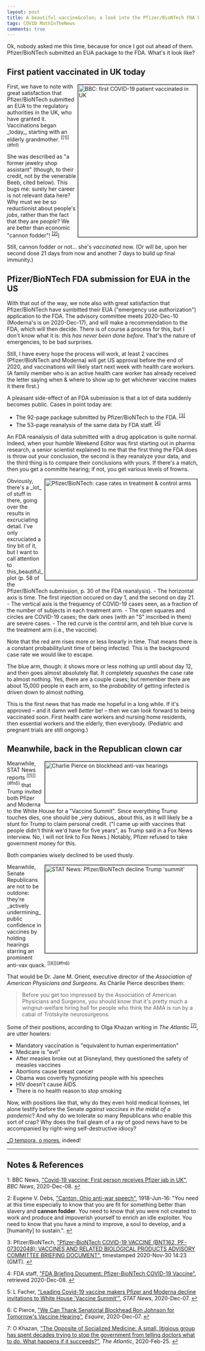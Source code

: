 ```yaml
---
layout: post
title: A beautiful vaccine&colon; a look into the Pfizer/BioNTech FDA EUA submission package
tags: COVID MathInTheNews
comments: true
---
```


Ok, nobody asked me this time, because for once I got out ahead of them.  Pfizer/BioNTech 
submitted an EUA package to the FDA.  What's it look like?  

## First patient vaccinated in UK today  

<img src="{{ site.baseurl }}/images/2020-12-08-beautiful-vaccines-uk-first-patient.jpg" width="313" height="400" alt="BBC: first COVID-19 patient vaccinated in UK" title="BBC: first COVID-19 patient vaccinated in UK" style="float: right; margin: 3px 3px 3px 3px; border: 1px solid #000000;"/>
First, we have to note with great satisfaction that Pfizer/BioNTech submitted an EUA to
the regulatory authorities in the UK, who have granted it.  Vaccinations began _today_,
starting with an elderly grandmother. <sup id="fn1a">[[1]](#fn1)</sup>  

She was described as "a former jewelry shop assistant" (though, to their credit, not by
the venerable Beeb, cited below).  This bugs me: surely her career is not relevant data
here?  Why must we be so reductionist about people's _jobs_, rather than the fact that
they are _people_?  We are better than economic "cannon fodder"! <sup id="fn2a">[[2]](#fn2)</sup>)  

Still, cannon fodder or not&hellip; she's _vaccinated_ now.  (Or will be, upon her second
dose 21 days from now and another 7 days to build up final immunity.)  

## Pfizer/BioNTech FDA submission for EUA in the US  

With that out of the way, we note also with great satisfaction that Pfizer/BioNTech have
sumbitted their EUA ("emergency use authorization") application to the FDA.  The advisory
committee meets 2020-Dec-10 (Moderna's is on 2020-Dec-17), and will make a recommendation
to the FDA, which will then decide.  There is of course a process for this, but I don't
know what it is: _this has never been done before._ That's the nature of emergencies, to
be bad surprises.  

Still, I have every hope the process will work, at least 2 vaccines (Pfizer/BioNTech and
Moderna) will get US approval before the end of 2020, and vaccinations will likely start
next week with health care workers.  (A family member who is an active health care worker
has already received the letter saying when &amp; where to show up to get whichever vaccine
makes it there first.)  

A pleasant side-effect of an FDA submission is that a lot of data suddenly becomes
public.  Cases in point today are:  
- The 92-page package submitted by Pfizer/BioNTech to the FDA. <sup id="fn3a">[[3]](#fn3)</sup>  
- The 53-page reanalysis of the same data by FDA staff. <sup id="fn4a">[[4]](#fn4)</sup>  

An FDA reanalysis of data submitted with a drug application is quite normal.  Indeed, when
your humble Weekend Editor was first starting out in pharma research, a senior scientist
explained to me that the first thing the FDA does is throw out your conclusion, the second
is they reanalyze your data, and the third thing is to compare their conclusions with
yours.  If there's a match, then you get a committe hearing; if not, you get various
levels of frowns.  

<img src="{{ site.baseurl }}/images/2020-12-08-beautiful-vaccines-case-rates.jpg" width="400" height="265" alt="Pfizer/BioNTech: case rates in treatment &amp; control arms" title="Pfizer/BioNTech: case rates in treatment &amp; control arms" style="float: right; margin: 3px 3px 3px 3px; border: 1px solid #000000;"/>
Obviously, there's a _lot_ of stuff in there, going over the results in excruciating
detail.  I've only excruciated a tiny bit of it, but I want to call attention to
this_beautiful_ plot (p. 58 of the Pfizer/BioNTech submission, p. 30 of the FDA reanalysis).  
- The horizontal axis is time.  The first injection occured on day 1, and the second on
  day 21.  
- The vertical axis is the frequency of COVID-19 cases seen, as a fraction of the number
  of subjects in each treatment arm.  
- The open squares and circles are COVID-19 cases; the dark ones (with an "S" inscribed in
  them) are severe cases.  
- The red curve is the control arm, and teh blue curve is the treatment arm (i.e., the
  vaccine).  
  
Note that the red arm rises more or less linearly in time.  That means there is a constant
probability/unit time of being infected.  This is the background case rate we would like
to escape.

The blue arm, though: it shows more or less nothing up until about day 12, and then goes
almost absolutely flat.  It completely _squashes_ the case rate to almost nothing.  Yes,
there are a couple cases; but remember there are about 15,000 people in each arm, so the
_probability_ of getting infected is driven down to almost nothing.  

This is the first news that has made me hopeful in a long while.  If it's approved &ndash;
and it damn well _better_ be! &ndash; then we can look forward to being vaccinated soon.
First health care workers and nursing home residents, then essential workers and the
elderly, then everybody.  (Pediatric and pregnant trials are still ongoing.)  

## Meanwhile, back in the Republican clown car  

<img src="{{ site.baseurl }}/images/2020-12-08-beautiful-vaccines-decline-trump-summit.jpg" width="400" height="109" alt="Charlie Pierce on blockhead anti-vax hearings" title="Charlie Pierce on blockhead anti-vax hearings" style="float: right; margin: 3px 3px 3px 3px; border: 1px solid #000000;"/>
Meanwhile, STAT News reports <sup id="fn5a">[[5]](#fn5)</sup> that Trump
invited both Pfizer and Moderna to the White House for a "Vaccine Summit".  Since
everything Trump touches dies, one should be _very dubious_ about this, as it will likely
be a stunt for Trump to claim personal credit.  ("I came up with vaccines that people
didn't think we'd have for five years", as Trump said in a Fox News interview.  No, I will
not link to Fox News.)  Notably, Pfizer refused to take government money for this.  

Both companies wisely declined to be used thusly.  

<img src="{{ site.baseurl }}/images/2020-12-08-beautiful-vaccines-charlie-pierce.jpg" width="400" height="231" alt="STAT News: Pfizer/BioNTech decline Trump 'summit'" title="STAT News: Pfizer/BioNTech decline Trump 'summit'" style="float: right; margin: 3px 3px 3px 3px; border: 1px solid #000000;"/>
Meanwhile, Senate Republicans are not to be outdone: they're _actively undermining_ public
confidence in vaccines by holding hearings starring an prominent anti-vax 
quack. <sup id="fn6a">[[6]](#fn6)</sup>  

That would be Dr. Jane M. Orient, executive director of the _Association of American
Physicians and Surgeons_.  As Charlie Pierce describes them:
> Before you get too impressed by the Association of American Physicians and Surgeons, you should know that it's pretty much a wingnut-welfare hiring hall for people who think the AMA is run by a cabal of Trotskyite neurosurgeons.  

Some of their positions, according to Olga Khazan writing in _The Atlantic_ <sup
id="fn7a">[[7]](#fn7)</sup>, are utter howlers:  
- Mandatory vaccination is "equivalent to human experimentation"  
- Medicare is "evil"  
- After measles broke out at Disneyland, they questioned the safety of measles vaccines  
- Abortions cause breast cancer  
- Obama was covertly hypnotizing people with his speeches  
- HIV doesn't cause AIDS  
- There is no health reason to stop smoking  

Now, with positions like that, why do they even hold medical licenses, let alone testify
before the Senate _against vaccines in the midst of a pandemic_?  And why do we tolerate
so many Republicans who enable this sort of crap?  Why does the frail gleam of a ray of
good news have to be accompanied by right-wing self-destructive idiocy?  

[_O tempora, o mores](https://en.wikipedia.org/wiki/O_tempora,_o_mores!), indeed!  

---

## Notes &amp; References  
<!--
<sup id="fn1a">[[1]](#fn1)</sup>
<a id="fn1">1</a>: [↩](#fn1a)  
-->

<a id="fn1">1</a>: BBC News, ["Covid-19 vaccine: First person receives Pfizer jab in UK"](https://www.bbc.com/news/uk-55227325), _BBC News_, 2020-Dec-08. [↩](#fn1a)  

<a id="fn2">2</a>: Eugene V. Debs, ["Canton, Ohio anti-war speech"](https://en.wikiquote.org/wiki/Eugene_V._Debs#The_Canton,_Ohio_Speech,_Anti-War_Speech_(1918)), 1918-Jun-16: "You need at this time especially to know that you are fit for something better than slavery and __cannon fodder__. You need to know that you were not created to work and produce and impoverish yourself to enrich an idle exploiter. You need to know that you have a mind to improve, a soul to develop, and a [humanity] to sustain.". [↩](#fn2a)  

<a id="fn3">3</a>: Pfizer/BioNTech, ["Pfizer-BioNTech COVID-19 VACCINE (BNT162, PF-07302048): VACCINES AND RELATED BIOLOGICAL PRODUCTS ADVISORY COMMITTEE BRIEFING DOCUMENT"](https://www.fda.gov/media/144246/download), timestamped 2020-Nov-30 14:23 (GMT). [↩](#fn3a)  

<a id="fn4">4</a>: FDA staff, ["FDA Briefing Document: Pfizer-BioNTech COVID-19 Vaccine"](https://www.fda.gov/media/144245/download), retrieved 2020-Dec-08. [↩](#fn4a)  

<a id="fn5">5</a>: L Facher, ["Leading Covid-19 vaccine makers Pfizer and Moderna decline invitations to White House 'Vaccine Summit'"](https://www.statnews.com/2020/12/07/pfizer-moderna-decline-white-house-vaccine-summit/?utm_content=buffer8cadd&utm_medium=social&utm_source=twitter&utm_campaign=twitter_organic), _STAT News_, 2020-Dec-07.  [↩](#fn5a)  

<a id="fn6">6</a>: C Pierce, ["We Can Thank Senatorial Blockhead Ron Johnson for Tomorrow's Vaccine Hearing"](https://www.esquire.com/news-politics/politics/a34897281/senate-vaccine-hearing-ron-johnson-witness/), _Esquire_, 2020-Dec-07. [↩](#fn6a)  

<a id="fn7">7</a>: O Khazan, ["The Opposite of Socialized Medicine: A small, litigious group has spent decades trying to stop the government from telling doctors what to do. What happens if it succeeds?"](https://www.theatlantic.com/health/archive/2020/02/aaps-make-health-care-great-again/607015/), _The Atlantic_, 2020-Feb-25. [↩](#fn7a)  
